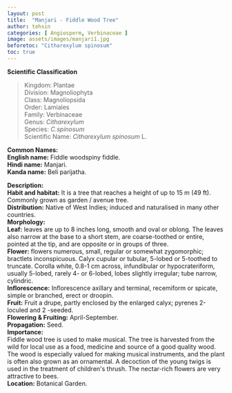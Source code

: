 ```yaml
---
layout: post
title:  "Manjari - Fiddle Wood Tree"
author: tehsin
categories: [ Angiosperm, Verbinaceae ]
image: assets/images/manjari1.jpg
beforetoc: "Citharexylum spinosum"
toc: true
---
```


**Scientific Classification**  
>Kingdom:			Plantae  
>Division:			Magnoliophyta  
>Class:				Magnoliopsida  
>Order:				Lamiales  
>Family:			Verbinaceae  
>Genus:				*Citharexylum*  
>Species:			*C.spinosum*  
>Scientific Name:	*Citharexylum spinosum* L.  

**Common Names:**  
**English name:**		Fiddle woodspiny fiddle.  
**Hindi name:**     	Manjari.  
**Kanda name:** 		Beli parijatha.  

**Description:**  
**Habit and habitat:** It is a tree that reaches a height of up to 15 m (49 ft). Commonly grown as garden / avenue tree.  
**Distribution:** Native of West Indies; induced and naturalised in many other countries.  
**Morphology:**  
**Leaf:** leaves are up to 8 inches long, smooth and oval or oblong. The leaves also narrow at the base to a short stem, are coarse-toothed or entire, pointed at the tip, and are opposite or in groups of three.  
**Flower:** flowers numerous, small, regular or somewhat zygomorphic; bractlets inconspicuous. Calyx cupular or tubular, 5-lobed or 5-toothed to truncate. Corolla white, 0.8-1 cm across, infundibular or hypocrateriform, usually 5-lobed, rarely 4- or 6-lobed, lobes slightly irregular; tube narrow, cylindric.  
**Inflorescence:** Inflorescence axillary and terminal, recemiform or spicate, simple or branched, erect or droopin.  
**Fruit:** Fruit a drupe, partly enclosed by the enlarged calyx; pyrenes 2-loculed and 2 -seeded.  
**Flowering & Fruiting:** April-September.  
**Propagation:** Seed.  
**Importance:**  
Fiddle wood tree is used to make musical. The tree is harvested from the wild for local use as a food, medicine and source of a good quality wood. The wood is especially valued for making musical instruments, and the plant is often also grown as an ornamental. A decoction of the young twigs is used in the treatment of children's thrush. The nectar-rich flowers are very attractive to bees.  
**Location:** Botanical Garden.  
